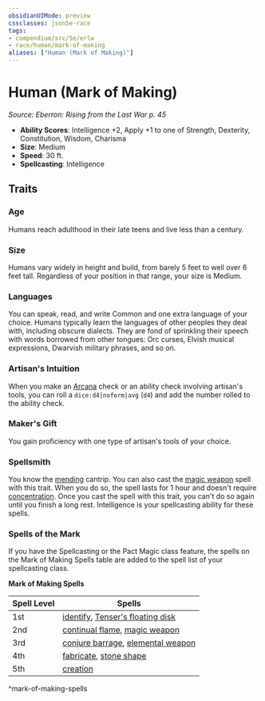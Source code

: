 ```yaml
---
obsidianUIMode: preview
cssclasses: json5e-race
tags:
- compendium/src/5e/erlw
- race/human/mark-of-making
aliases: ["Human (Mark of Making)"]
---
```

# Human (Mark of Making)
*Source: Eberron: Rising from the Last War p. 45*  

- **Ability Scores**: Intelligence +2, Apply +1 to one of Strength, Dexterity, Constitution, Wisdom, Charisma
- **Size**: Medium
- **Speed**: 30 ft.
- **Spellcasting**: Intelligence

## Traits

### Age

Humans reach adulthood in their late teens and live less than a century.

### Size

Humans vary widely in height and build, from barely 5 feet to well over 6 feet tall. Regardless of your position in that range, your size is Medium.

### Languages

You can speak, read, and write Common and one extra language of your choice. Humans typically learn the languages of other peoples they deal with, including obscure dialects. They are fond of sprinkling their speech with words borrowed from other tongues: Orc curses, Elvish musical expressions, Dwarvish military phrases, and so on.

### Artisan's Intuition

When you make an [Arcana](2-Mechanics/CLI/rules/skills.md#Arcana) check or an ability check involving artisan's tools, you can roll a `dice:d4|noform|avg` (`d4`) and add the number rolled to the ability check.

### Maker's Gift

You gain proficiency with one type of artisan's tools of your choice.

### Spellsmith

You know the [mending](2-Mechanics/CLI/spells/mending.md) cantrip. You can also cast the [magic weapon](2-Mechanics/CLI/spells/magic-weapon.md) spell with this trait. When you do so, the spell lasts for 1 hour and doesn't require [concentration](2-Mechanics/CLI/rules/conditions.md#Concentration). Once you cast the spell with this trait, you can't do so again until you finish a long rest. Intelligence is your spellcasting ability for these spells.

### Spells of the Mark

If you have the Spellcasting or the Pact Magic class feature, the spells on the Mark of Making Spells table are added to the spell list of your spellcasting class.

**Mark of Making Spells**

| Spell Level | Spells |
|-------------|--------|
| 1st | [identify](2-Mechanics/CLI/spells/identify.md), [Tenser's floating disk](2-Mechanics/CLI/spells/tensers-floating-disk.md) |
| 2nd | [continual flame](2-Mechanics/CLI/spells/continual-flame.md), [magic weapon](2-Mechanics/CLI/spells/magic-weapon.md) |
| 3rd | [conjure barrage](2-Mechanics/CLI/spells/conjure-barrage.md), [elemental weapon](2-Mechanics/CLI/spells/elemental-weapon.md) |
| 4th | [fabricate](2-Mechanics/CLI/spells/fabricate.md), [stone shape](2-Mechanics/CLI/spells/stone-shape.md) |
| 5th | [creation](2-Mechanics/CLI/spells/creation.md) |
^mark-of-making-spells